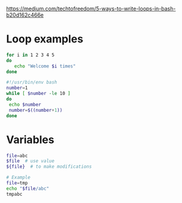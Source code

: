 https://medium.com/techtofreedom/5-ways-to-write-loops-in-bash-b20d162c466e

# Loop examples

```sh
for i in 1 2 3 4 5
do
   echo "Welcome $i times"
done
```

```sh
#!/usr/bin/env bash
number=1
while [ $number -le 10 ]
do
 echo $number
 number=$((number+1))
done
```

# Variables
```sh
file=abc
$file  # use value
${file}  # to make modifications

# Example
file=tmp
echo "$file/abc"
tmpabc
```
